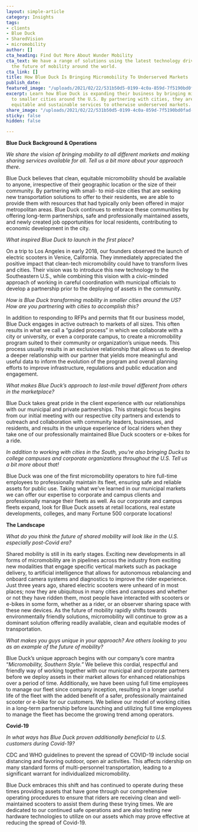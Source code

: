 ```yaml
---
layout: simple-article
category: Insights
tags:
- clients
- Blue Duck
- SharedVision
- micromobility
author: []
cta_heading: Find Out More About Wunder Mobility
cta_text: We have a range of solutions using the latest technology driving forward
  the future of mobility around the world.
cta_link: []
title: How Blue Duck Is Bringing Micromobility To Underserved Markets
publish_date: 
featured_image: "/uploads/2021/02/22/531b50d5-0199-4c0a-859d-7f5190bd0fad-blue_duck.jpg"
excerpt: Learn how Blue Duck is expanding their business by bringing micromobility
  to smaller cities around the U.S. By partnering with cities, they are able to bring
  equitable and sustainable services to otherwise underserved markets.
share_image: "/uploads/2021/02/22/531b50d5-0199-4c0a-859d-7f5190bd0fad-blue_duck.jpg"
sticky: false
hidden: false

---
```

**Blue Duck Background & Operations**

_We share the vision of bringing mobility to all different markets and making sharing services available for all. Tell us a bit more about your approach there_.

Blue Duck believes that clean, equitable micromobility should be available to anyone, irrespective of their geographic location or the size of their community. By partnering with small- to mid-size cities that are seeking new transportation solutions to offer to their residents, we are able to provide them with resources that had typically only been offered in major metropolitan areas. Blue Duck continues to embrace these communities by offering long-term partnerships, safe and professionally maintained assets, and newly created job opportunities for local residents, contributing to economic development in the city.

_What inspired Blue Duck to launch in the first place?_

On a trip to Los Angeles in early 2018, our founders observed the launch of electric scooters in Venice, California. They immediately appreciated the positive impact that clean-tech micromobility could have to transform lives and cities. Their vision was to introduce this new technology to the Southeastern U.S., while combining this vision with a civic-minded approach of working in careful coordination with municipal officials to develop a partnership prior to the deploying of assets in the community.

_How is Blue Duck transforming mobility in smaller cities around the US? How are you partnering with cities to accomplish this?_

In addition to responding to RFPs and permits that fit our business model, Blue Duck engages in active outreach to markets of all sizes. This often results in what we call a “guided process” in which we collaborate with a city or university, or even a corporate campus, to create a micromobility program suited to their community or organization’s unique needs. This process usually results in an exclusive relationship that allows us to develop a deeper relationship with our partner that yields more meaningful and useful data to inform the evolution of the program and overall planning efforts to improve infrastructure, regulations and public education and engagement.

_What makes Blue Duck’s approach to last-mile travel different from others in the marketplace?_

Blue Duck takes great pride in the client experience with our relationships with our municipal and private partnerships. This strategic focus begins from our initial meeting with our respective city partners and extends to outreach and collaboration with community leaders, businesses, and residents, and results in the unique experience of local riders when they take one of our professionally maintained Blue Duck scooters or e-bikes for a ride.

_In addition to working with cities in the South, you’re also bringing Ducks to college campuses and corporate organizations throughout the U.S. Tell us a bit more about that!_

Blue Duck was one of the first micromobility operators to hire full-time employees to professionally maintain its fleet, ensuring safe and reliable assets for public use. Taking what we’ve learned in our municipal markets we can offer our expertise to corporate and campus clients and professionally manage their fleets as well. As our corporate and campus fleets expand, look for Blue Duck assets at retail locations, real estate developments, colleges, and many Fortune 500 corporate locations!

**The Landscape**

_What do you think the future of shared mobility will look like in the U.S. especially post-Covid era?_

Shared mobility is still in its early stages. Exciting new developments in all forms of micromobility are in pipelines across the industry from exciting new modalities that engage specific vertical markets such as package delivery, to artificial intelligence that allows for autonomous rebalancing and onboard camera systems and diagnostics to improve the rider experience. Just three years ago, shared electric scooters were unheard of in most places; now they are ubiquitous in many cities and campuses and whether or not they have ridden them, most people have interacted with scooters or e-bikes in some form, whether as a rider, or an observer sharing space with these new devices. As the future of mobility rapidly shifts towards environmentally friendly solutions, micromobility will continue to grow as a dominant solution offering readily available, clean and equitable modes of transportation.

_What makes you guys unique in your approach? Are others looking to you as an example of the future of mobility?_

Blue Duck’s unique approach begins with our company’s core mantra “_Micromobility, Southern Style.”_ We believe this cordial, respectful and friendly way of working together with our municipal and corporate partners before we deploy assets in their market allows for enhanced relationships over a period of time. Additionally, we have been using full time employees to manage our fleet since company inception, resulting in a longer useful life of the fleet with the added benefit of a safer, professionally maintained scooter or e-bike for our customers. We believe our model of working cities in a long-term partnership before launching and utilizing full time employees to manage the fleet has become the growing trend among operators.

**Covid-19**

_In what ways has Blue Duck proven additionally beneficial to U.S. customers during Covid-19?_

CDC and WHO guidelines to prevent the spread of COVID-19 include social distancing and favoring outdoor, open air activities. This affects ridership on many standard forms of multi-personnel transportation, leading to a significant warrant for individualized micromobility.

Blue Duck embraces this shift and has continued to operate during these times providing assets that have gone through our comprehensive operating procedures to ensure that riders are receiving clean and well-maintained scooters to assist them during these trying times. We are dedicated to our continued safe operations and are also testing new hardware technologies to utilize on our assets which may prove effective at reducing the spread of Covid-19.